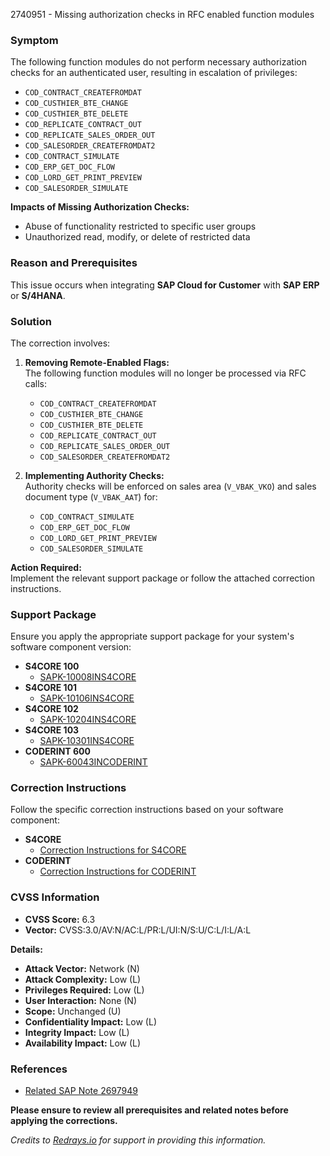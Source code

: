 2740951 - Missing authorization checks in RFC enabled function modules

### **Symptom**
The following function modules do not perform necessary authorization checks for an authenticated user, resulting in escalation of privileges:

- `COD_CONTRACT_CREATEFROMDAT`
- `COD_CUSTHIER_BTE_CHANGE`
- `COD_CUSTHIER_BTE_DELETE`
- `COD_REPLICATE_CONTRACT_OUT`
- `COD_REPLICATE_SALES_ORDER_OUT`
- `COD_SALESORDER_CREATEFROMDAT2`
- `COD_CONTRACT_SIMULATE`
- `COD_ERP_GET_DOC_FLOW`
- `COD_LORD_GET_PRINT_PREVIEW`
- `COD_SALESORDER_SIMULATE`

**Impacts of Missing Authorization Checks:**

- Abuse of functionality restricted to specific user groups
- Unauthorized read, modify, or delete of restricted data

### **Reason and Prerequisites**
This issue occurs when integrating **SAP Cloud for Customer** with **SAP ERP** or **S/4HANA**.

### **Solution**
The correction involves:

1. **Removing Remote-Enabled Flags:**  
   The following function modules will no longer be processed via RFC calls:
   - `COD_CONTRACT_CREATEFROMDAT`
   - `COD_CUSTHIER_BTE_CHANGE`
   - `COD_CUSTHIER_BTE_DELETE`
   - `COD_REPLICATE_CONTRACT_OUT`
   - `COD_REPLICATE_SALES_ORDER_OUT`
   - `COD_SALESORDER_CREATEFROMDAT2`

2. **Implementing Authority Checks:**  
   Authority checks will be enforced on sales area (`V_VBAK_VKO`) and sales document type (`V_VBAK_AAT`) for:
   - `COD_CONTRACT_SIMULATE`
   - `COD_ERP_GET_DOC_FLOW`
   - `COD_LORD_GET_PRINT_PREVIEW`
   - `COD_SALESORDER_SIMULATE`

**Action Required:**  
Implement the relevant support package or follow the attached correction instructions.

### **Support Package**
Ensure you apply the appropriate support package for your system's software component version:

- **S4CORE 100**
  - [SAPK-10008INS4CORE](https://me.sap.com/supportpackage/SAPK-10008INS4CORE)
- **S4CORE 101**
  - [SAPK-10106INS4CORE](https://me.sap.com/supportpackage/SAPK-10106INS4CORE)
- **S4CORE 102**
  - [SAPK-10204INS4CORE](https://me.sap.com/supportpackage/SAPK-10204INS4CORE)
- **S4CORE 103**
  - [SAPK-10301INS4CORE](https://me.sap.com/supportpackage/SAPK-10301INS4CORE)
- **CODERINT 600**
  - [SAPK-60043INCODERINT](https://me.sap.com/supportpackage/SAPK-60043INCODERINT)

### **Correction Instructions**
Follow the specific correction instructions based on your software component:

- **S4CORE**
  - [Correction Instructions for S4CORE](https://me.sap.com/corrins/0002740951/19773)
- **CODERINT**
  - [Correction Instructions for CODERINT](https://me.sap.com/corrins/0002740951/10923)

### **CVSS Information**
- **CVSS Score:** 6.3
- **Vector:** CVSS:3.0/AV:N/AC:L/PR:L/UI:N/S:U/C:L/I:L/A:L

**Details:**
- **Attack Vector:** Network (N)
- **Attack Complexity:** Low (L)
- **Privileges Required:** Low (L)
- **User Interaction:** None (N)
- **Scope:** Unchanged (U)
- **Confidentiality Impact:** Low (L)
- **Integrity Impact:** Low (L)
- **Availability Impact:** Low (L)

### **References**
- [Related SAP Note 2697949](https://me.sap.com/notes/2697949)

**Please ensure to review all prerequisites and related notes before applying the corrections.**

*Credits to [Redrays.io](https://redrays.io) for support in providing this information.*
